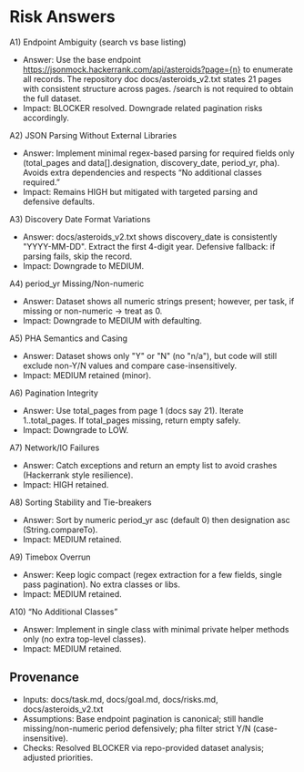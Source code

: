 # Risk Answers

A1) Endpoint Ambiguity (search vs base listing)
- Answer: Use the base endpoint https://jsonmock.hackerrank.com/api/asteroids?page={n} to enumerate all records. The repository doc docs/asteroids_v2.txt states 21 pages with consistent structure across pages. /search is not required to obtain the full dataset.
- Impact: BLOCKER resolved. Downgrade related pagination risks accordingly.

A2) JSON Parsing Without External Libraries
- Answer: Implement minimal regex-based parsing for required fields only (total_pages and data[].designation, discovery_date, period_yr, pha). Avoids extra dependencies and respects “No additional classes required.”
- Impact: Remains HIGH but mitigated with targeted parsing and defensive defaults.

A3) Discovery Date Format Variations
- Answer: docs/asteroids_v2.txt shows discovery_date is consistently "YYYY-MM-DD". Extract the first 4-digit year. Defensive fallback: if parsing fails, skip the record.
- Impact: Downgrade to MEDIUM.

A4) period_yr Missing/Non-numeric
- Answer: Dataset shows all numeric strings present; however, per task, if missing or non-numeric → treat as 0.
- Impact: Downgrade to MEDIUM with defaulting.

A5) PHA Semantics and Casing
- Answer: Dataset shows only "Y" or "N" (no "n/a"), but code will still exclude non-Y/N values and compare case-insensitively.
- Impact: MEDIUM retained (minor).

A6) Pagination Integrity
- Answer: Use total_pages from page 1 (docs say 21). Iterate 1..total_pages. If total_pages missing, return empty safely.
- Impact: Downgrade to LOW.

A7) Network/IO Failures
- Answer: Catch exceptions and return an empty list to avoid crashes (Hackerrank style resilience).
- Impact: HIGH retained.

A8) Sorting Stability and Tie-breakers
- Answer: Sort by numeric period_yr asc (default 0) then designation asc (String.compareTo).
- Impact: MEDIUM retained.

A9) Timebox Overrun
- Answer: Keep logic compact (regex extraction for a few fields, single pass pagination). No extra classes or libs.
- Impact: MEDIUM retained.

A10) “No Additional Classes”
- Answer: Implement in single class with minimal private helper methods only (no extra top-level classes).
- Impact: MEDIUM retained.

## Provenance
- Inputs: docs/task.md, docs/goal.md, docs/risks.md, docs/asteroids_v2.txt
- Assumptions: Base endpoint pagination is canonical; still handle missing/non-numeric period defensively; pha filter strict Y/N (case-insensitive).
- Checks: Resolved BLOCKER via repo-provided dataset analysis; adjusted priorities.

